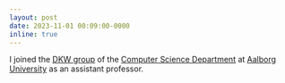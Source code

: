 ```yaml
---
layout: post
date: 2023-11-01 00:09:00-0000
inline: true
---
```


I joined the [DKW group](https://www.cs.aau.dk/research/dkw-data-knowledge-and-web-engineering) of the [Computer Science Department](https://www.cs.aau.dk/) at [Aalborg University](https://www.en.aau.dk/) as an assistant professor.
